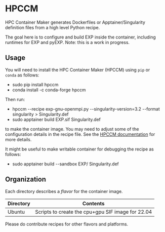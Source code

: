 # HPCCM

HPC Container Maker generates Dockerfiles or Apptainer/Singularity
definition files from a high level Python recipe.

The goal here is to configure and build EXP inside the container,
including runtimes for EXP and pyEXP.  Note: this is a work in
progress.

## Usage

You will need to install the HPC Container Maker (HPCCM) using `pip`
or `conda` as follows:
- sudo pip install hpccm
- conda install -c conda-forge hpccm

Then run:
- hpccm --recipe exp-gnu-openmpi.py --singularity-version=3.2 --format singularity > Singularity.def
- sudo apptainer build EXP.sif Singularity.def

to make the container image.  You may need to adjust some of the
configuration details in the recipe file.  See the [HPCCM
documentation](https://github.com/NVIDIA/hpc-container-maker/blob/master/docs/getting_started.md)
for more details.

It might be useful to make writable container for debugging the recipe
as follows:
- sudo apptainer build --sandbox EXP/ Singularity.def


## Organization

Each directory describes a _flavor_ for the container image.

| Directory    | Contents |
| ---          | ---      |
| Ubuntu       | Scripts to create the cpu+gpu SIF image for 22.04 |

Please do contribute recipes for other flavors and platforms.
